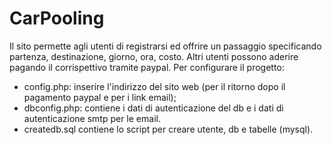 # CarPooling
Il sito permette agli utenti di registrarsi ed offrire un passaggio specificando partenza, destinazione, giorno, ora, costo. Altri utenti
possono aderire pagando il corrispettivo tramite paypal.
Per configurare il progetto:

- config.php: inserire l'indirizzo del sito web (per il ritorno dopo il pagamento paypal e per i link email);
- dbconfig.php: contiene i dati di autenticazione del db e i dati di autenticazione smtp per le email.
- createdb.sql contiene lo script per creare utente, db e tabelle (mysql).

